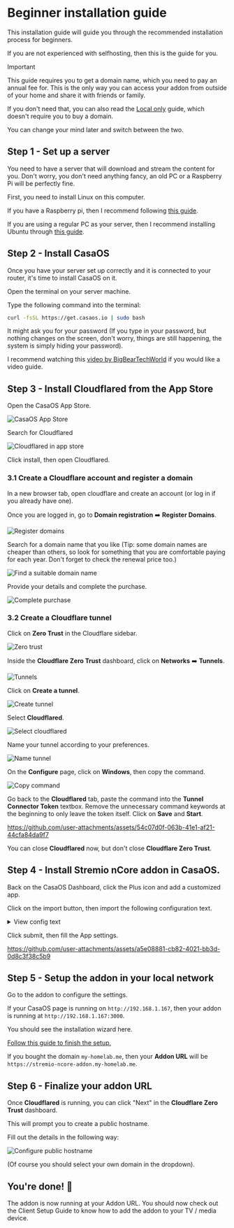 # Beginner installation guide

This installation guide will guide you through the recommended installation process for beginners.

If you are not experienced with selfhosting, then this is the guide for you.

> [!IMPORTANT]
>
> This guide requires you to get a domain name, which you need to pay an annual fee for.
> This is the only way you can access your addon from outside of your home and share it with friends or family.
>
> If you don't need that, you can also read the [Local only](./local-only.md) guide, which doesn't require you to buy a domain.
>
> You can change your mind later and switch between the two.

## Step 1 - Set up a server

You need to have a server that will download and stream the content for you. Don't worry, you don't need anything fancy, an old PC or a Raspberry Pi will be perfectly fine.

First, you need to install Linux on this computer.

If you have a Raspberry pi, then I recommend following [this guide](https://www.raspberrypi.com/documentation/computers/getting-started.html).

If you are using a regular PC as your server, then I recommend installing Ubuntu through [this guide](https://ubuntu.com/tutorials/install-ubuntu-desktop).

## Step 2 - Install CasaOS

Once you have your server set up correctly and it is connected to your router, it's time to install CasaOS on it.

Open the terminal on your server machine.

Type the following command into the terminal:

```sh
curl -fsSL https://get.casaos.io | sudo bash
```

It might ask you for your password (If you type in your password, but nothing changes on the screen, don't worry, things are still happening, the system is simply hiding your password).

I recommend watching this [video by BigBearTechWorld](https://youtu.be/aNjMFI3e-14?si=ZbRi1jnYueBdAePU&t=188) if you would like a video guide.

## Step 3 - Install Cloudflared from the App Store

Open the CasaOS App Store.

![CasaOS App Store](./assets/casaos-app-store-button.png)

Search for Cloudflared

![Cloudflared in app store](./assets/cloudflared-in-app-store.png)

Click install, then open Cloudflared.

### 3.1 Create a Cloudflare account and register a domain

In a new browser tab, open cloudflare and create an account (or log in if you already have one).

Once you are logged in, go to **Domain registration** ➡️ **Register Domains**.

![Register domains](./assets/cloudflare-register-domains.png)

Search for a domain name that you like (Tip: some domain names are cheaper than others, so look for something that you are comfortable paying for each year. Don't forget to check the renewal price too.)

![Find a suitable domain name](./assets/find-domain-name.png)

Provide your details and complete the purchase.

![Complete purchase](./assets/domain-complete-purchase.png)

### 3.2 Create a Cloudflare tunnel

Click on **Zero Trust** in the Cloudflare sidebar.

![Zero trust](./assets/zero-trust.png)

Inside the **Cloudflare Zero Trust** dashboard, click on **Networks** ➡️ **Tunnels**.

![Tunnels](./assets/dashboard-tunnels.png)

Click on **Create a tunnel**.

![Create tunnel](./assets/create-tunnel.png)

Select **Cloudflared**.

![Select cloudflared](./assets/select-cloudflared.png)

Name your tunnel according to your preferences.

![Name tunnel](./assets/name-tunnel.png)

On the **Configure** page, click on **Windows**, then copy the command.

![Copy command](./assets/cloudflared-copy-token.png)

Go back to the **Cloudflared** tab, paste the command into the **Tunnel Connector Token** textbox. Remove the unnecessary command keywords at the beginning to only leave the token itself. Click on **Save** and **Start**.

https://github.com/user-attachments/assets/54c07d0f-063b-41e1-af21-44cfa84da9f7

You can close **Cloudflared** now, but don't close **Cloudflare Zero Trust**.

## Step 4 - Install Stremio nCore addon in CasaOS.

Back on the CasaOS Dashboard, click the Plus icon and add a customized app.

Click on the import button, then import the following configuration text.

<details>
<summary>View config text</summary>

```yml
name: stremio-ncore-addon
services:
  stremio-ncore-addon:
    environment:
      - NCORE_PASSWORD=
      - NCORE_USERNAME=
      - TMDB_API_KEY=
    image: detarkende/stremio-ncore-addon:0.6.0
    ports:
      - target: 3000
        published: '3000'
        protocol: tcp
    restart: unless-stopped
    volumes:
      - type: bind
        source: /DATA/AppData/stremio-ncore-addon
        target: /addon
x-casaos:
  icon: https://github.com/detarkende/stremio-ncore-addon/blob/master/client/public/stremio-ncore-addon-logo-rounded.png?raw=true
  scheme: https
  title:
    custom: Stremio nCore addon
```

</details>

Click submit, then fill the App settings.

https://github.com/user-attachments/assets/a5e08881-cb82-4021-bb3d-0d8c3f38c5b9

## Step 5 - Setup the addon in your local network

Go to the addon to configure the settings.

If your CasaOS page is running on `http://192.168.1.167`, then your addon is running at `http://192.168.1.167:3000`.

You should see the installation wizard here.

[Follow this guide to finish the setup.](../addon-settings/addon-settings.md)

If you bought the domain `my-homelab.me`, then your **Addon URL** will be `https://stremio-ncore-addon.my-homelab.me`.

## Step 6 - Finalize your addon URL

Once **Cloudflared** is running, you can click "Next" in the **Cloudflare Zero Trust** dashboard.

This will prompt you to create a public hostname.

Fill out the details in the following way:

![Configure public hostname](./assets/configure-public-hostname.png)

(Of course you should select your own domain in the dropdown).

## You're done! 🎉

The addon is now running at your Addon URL. You should now check out the Client Setup Guide to know how to add the addon to your TV / media device.
